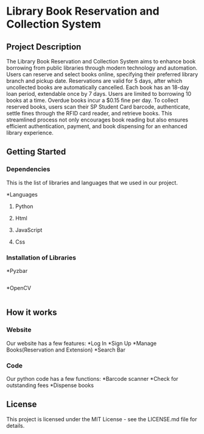 # Library Book Reservation and Collection System

## Project Description

The Library Book Reservation and Collection System aims to enhance book borrowing from public libraries through modern technology and automation. Users can reserve and select books online, specifying their preferred library branch and pickup date. Reservations are valid for 5 days, after which uncollected books are automatically cancelled. Each book has an 18-day loan period, extendable once by 7 days. Users are limited to borrowing 10 books at a time. Overdue books incur a $0.15 fine per day. To collect reserved books, users scan their SP Student Card barcode, authenticate, settle fines through the RFID card reader, and retrieve books. This streamlined process not only encourages book reading but also ensures efficient authentication, payment, and book dispensing for an enhanced library experience. 

## Getting Started

### Dependencies

This is the list of libraries and languages that we used in our project. 

*Languages

1. Python

2. Html

3. JavaScript

4. Css


### Installation of Libraries

*Pyzbar
```

```
*OpenCV
```

```

## How it works

### Website

Our website has a few features:
*Log In 
*Sign Up 
*Manage Books(Reservation and Extension) 
*Search Bar 


### Code

Our python code has a few functions:
*Barcode scanner
*Check for outstanding fees
*Dispense books





## License

This project is licensed under the MIT License - see the LICENSE.md file for details.
